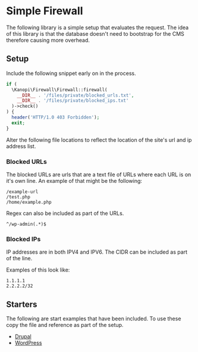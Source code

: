 # Simple Firewall

The following library is a simple setup that evaluates the request. The idea of
this library is that the database doesn't need to bootstrap for the CMS therefore
causing more overhead.

## Setup

Include the following snippet early on in the process.

```php
if (
  \Kanopi\Firewall\Firewall::firewall(
    __DIR__ . '/files/private/blocked_urls.txt',
    __DIR__ . '/files/private/blocked_ips.txt'
  )->check()
) {
  header('HTTP/1.0 403 Forbidden');
  exit;
}
```

Alter the following file locations to reflect the location of the site's url and
ip address list.

### Blocked URLs

The blocked URLs are urls that are a text file of URLs where each URL is on
it's own line. An example of that might be the following:

```text
/example-url
/test.php
/home/example.php
```

Regex can also be included as part of the URLs.

```text
^/wp-admin(.*)$
```

### Blocked IPs

IP addresses are in both IPV4 and IPV6. The CIDR can be included as part of the
line.

Examples of this look like:

```text
1.1.1.1
2.2.2.2/32
```

## Starters

The following are start examples that have been included. To use these copy the
file and reference as part of the setup.

 - [Drupal](starters/drupal.txt)
 - [WordPress](starters/wordpress.txt)